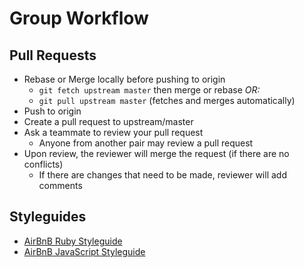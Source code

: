 # Group Workflow

## Pull Requests
* Rebase or Merge locally before pushing to origin
    * `git fetch upstream master` then merge or rebase *OR:*
    * `git pull upstream master` (fetches and merges automatically)
* Push to origin
* Create a pull request to upstream/master
* Ask a teammate to review your pull request
    * Anyone from another pair may review a pull request
* Upon review, the reviewer will merge the request (if there are no conflicts)
    * If there are changes that need to be made, reviewer will add comments

## Styleguides
* [AirBnB Ruby Styleguide](https://github.com/airbnb/ruby)
* [AirBnB JavaScript Styleguide](https://github.com/airbnb/javascript)
